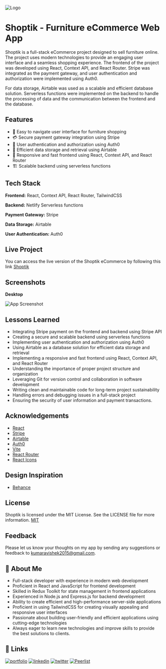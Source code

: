 
![Logo](https://res.cloudinary.com/die12ywpb/image/upload/v1677599870/Minimalist_Brown_Music_Logo_Instagram_f_h0utlr.png)


# Shoptik - Furniture eCommerce Web App
Shoptik is a full-stack eCommerce project designed to sell furniture online. The project uses modern technologies to provide an engaging user interface and a seamless shopping experience. The frontend of the project was developed using React, Context API, and React Router. Stripe was integrated as the payment gateway, and user authentication and authorization were implemented using Auth0.

For data storage, Airtable was used as a scalable and efficient database solution. Serverless functions were implemented on the backend to handle the processing of data and the communication between the frontend and the database.


## Features

- 📱 Easy to navigate user interface for furniture shopping
- 💳 Secure payment gateway integration using Stripe 
- 🔐 User authentication and authorization using Auth0 
- 📝 Efficient data storage and retrieval using Airtable 
- 📲 Responsive and fast frontend using React, Context API, and React Router
- 🏗️ Scalable backend using serverless functions


## Tech Stack

**Frontend:** React, Context API, React Router, TailwindCSS

**Backend:** Netlify Serverless functions

**Payment Gateway:** Stripe

**Data Storage:** Airtable

**User Authentication:** Auth0
## Live Project

You can access the live version of the Shoptik eCommerce by following this link [Shoptik](https://shoptik.netlify.app)


## Screenshots

**Desktop**

![App Screenshot](https://res.cloudinary.com/die12ywpb/image/upload/v1677599343/screencapture-shoptik-netlify-app-2023-02-28-21_14_57_io0yvv.png)
## Lessons Learned

- Integrating Stripe payment on the frontend and backend using Stripe API
- Creating a secure and scalable backend using serverless functions
- Implementing user authentication and authorization using Auth0
- Using Airtable as a database solution for efficient data storage and retrieval
- Implementing a responsive and fast frontend using React, Context API, and React Router
- Understanding the importance of proper project structure and organization
- Leveraging Git for version control and collaboration in software development
- Writing clean and maintainable code for long-term project sustainability
- Handling errors and debugging issues in a full-stack project
- Ensuring the security of user information and payment transactions.


## Acknowledgements
- [React](https://beta.reactjs.org/)
- [Stripe](https://stripe.com/docs)
- [Airtable](https://airtable.com/developers/web/api/introduction)
- [Auth0](https://auth0.com/docs)
- [Vite](https://vitejs.dev/)
- [React Router](https://reactrouter.com/en/main)
- [React Icons](https://react-icons.github.io/react-icons)


## Design Inspiration
- [Behance](https://www.behance.net/gallery/85274215/Furniture-e-Commerce-Website-Landing-Page-Exploration)

## License
Shoptik is licensed under the MIT License. See the LICENSE file for more information.
[MIT](LICENSE)



## Feedback

Please let us know your thoughts on my app by sending any suggestions or feedback to kumaravishek2015@gmail.com.


## 🚀 About Me
- Full-stack developer with experience in modern web development
- Proficient in React and JavaScript for frontend development
- Skilled in Redux Toolkit for state management in frontend applications
- Experienced in Node.js and Express.js for backend development
- Ability to create efficient and high-performance server-side applications
- Proficient in using TailwindCSS for creating visually appealing and responsive user interfaces
- Passionate about building user-friendly and efficient applications using cutting-edge technologies
- Always eager to learn new technologies and improve skills to provide the best solutions to clients.


## 🔗 Links
[![portfolio](https://img.shields.io/badge/my_portfolio-000?style=for-the-badge&logo=ko-fi&logoColor=white)](https://themodernmonk7.vercel.app)
[![linkedin](https://img.shields.io/badge/linkedin-0A66C2?style=for-the-badge&logo=linkedin&logoColor=white)](https://www.linkedin.com/in/themodernmonk7)
[![twitter](https://img.shields.io/badge/twitter-1DA1F2?style=for-the-badge&logo=twitter&logoColor=white)](https://twitter.com/themodernmonk7)
[![Peerlist](https://github-readme-badge.peerlist.io/api/themodernmonk7?style=social)](https://peerlist.io/themodernmonk7)

